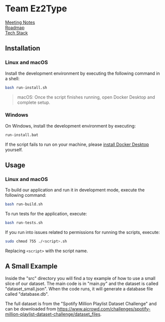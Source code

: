 # Team Ez2Type

[Meeting Notes](https://github.com/KirillTregubov/csc302/tree/main/docs)<br>
[Roadmap](https://github.com/KirillTregubov/csc302/blob/main/docs/Roadmap.md)<br>
[Tech Stack](https://github.com/KirillTregubov/csc302/blob/main/docs/TechStack.md)<br>

## Installation

### Linux and macOS

Install the development environment by executing the following command in a shell:

```sh
bash run-install.sh
```

> macOS: Once the script finishes running, open Docker Desktop and complete setup.

### Windows

On Windows, install the development environment by executing:

```sh
run-install.bat
```

If the script fails to run on your machine, please [install Docker Desktop](https://docs.docker.com/desktop/) yourself.

## Usage

### Linux and macOS

To build our application and run it in development mode, execute the following command:

```sh
bash run-build.sh
```

To run tests for the application, execute:

```sh
bash run-tests.sh
```

If you run into issues related to permissions for running the scripts, execute:

```sh
sudo chmod 755 ./<script>.sh
```

Replacing `<script>` with the script name.

## A Small Example

Inside the "src" directory you will find a toy example of how to use a small slice of our dataset. The main code is in "main.py" and the dataset is called "dataset_small.json". When the code runs, it will generate a database file called "database.db".

The full dataset is from the "Spotify Million Playlist Dataset Challenge" and can be downloaded from https://www.aicrowd.com/challenges/spotify-million-playlist-dataset-challenge/dataset_files.
